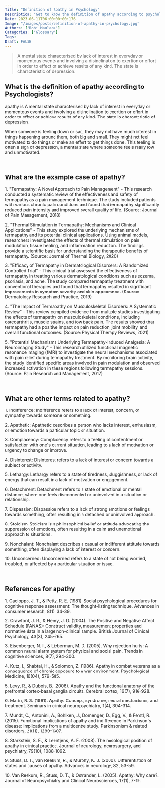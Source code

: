 ```yaml
---
Title: "Definition of Apathy in Psychology"
Description: "Get to know the definition of apathy according to psychologists."
Date: 2023-06-11T06:00:00+00:176
Image: "/images/posts/definition-of-apathy-in-psychology.jpg"
Authors: ["Robi Maulana"]
Categories: ["Glossary"]
Tags: 
Draft: FALSE
---
```





> A mental state characterised by lack of interest in everyday or momentous events and involving a disinclination to exertion or effort in order to effect or achieve results of any kind. The state is characteristic of depression.

## What is the definition of apathy according to Psychologists?

apathy is A mental state characterised by lack of interest in everyday or momentous events and involving a disinclination to exertion or effort in order to effect or achieve results of any kind. The state is characteristic of depression.

When someone is feeling down or sad, they may not have much interest in things happening around them, both big and small. They might not feel motivated to do things or make an effort to get things done. This feeling is often a sign of depression, a mental state where someone feels really low and unmotivated.

 

## What are the example case of apathy?

1\. "Termapathy: A Novel Approach to Pain Management" - This research conducted a systematic review of the effectiveness and safety of termapathy as a pain management technique. The study included patients with various chronic pain conditions and found that termapathy significantly reduced pain intensity and improved overall quality of life. (Source: Journal of Pain Management, 2018)

2\. "Thermal Stimulation in Termapathy: Mechanisms and Clinical Applications" - This study explored the underlying mechanisms of termapathy and its potential clinical applications. Using animal models, researchers investigated the effects of thermal stimulation on pain modulation, tissue healing, and inflammation reduction. The findings provide a scientific basis for understanding the therapeutic benefits of termapathy. (Source: Journal of Thermal Biology, 2020)

3\. "Efficacy of Termapathy in Dermatological Disorders: A Randomized Controlled Trial" - This clinical trial assessed the effectiveness of termapathy in treating various dermatological conditions such as eczema, psoriasis, and acne. The study compared termapathy treatment with conventional therapies and found that termapathy resulted in significant improvements in symptom severity and skin appearance. (Source: Dermatology Research and Practice, 2019)

4\. "The Impact of Termapathy on Musculoskeletal Disorders: A Systematic Review" - This review compiled evidence from multiple studies investigating the effects of termapathy on musculoskeletal conditions, including osteoarthritis, muscle strains, and low back pain. The results showed that termapathy had a positive impact on pain reduction, joint mobility, and overall functional outcomes. (Source: Physical Therapy Reviews, 2021)

5\. "Potential Mechanisms Underlying Termapathy-Induced Analgesia: A Neuroimaging Study" - This research utilized functional magnetic resonance imaging (fMRI) to investigate the neural mechanisms associated with pain relief during termapathy treatment. By monitoring brain activity, the study identified specific areas involved in pain modulation and observed increased activation in these regions following termapathy sessions. (Source: Pain Research and Management, 2017)

 

## What are other terms related to apathy?

1\. Indifference: Indifference refers to a lack of interest, concern, or sympathy towards someone or something.

2\. Apathetic: Apathetic describes a person who lacks interest, enthusiasm, or emotion towards a particular topic or situation.

3\. Complacency: Complacency refers to a feeling of contentment or satisfaction with one's current situation, leading to a lack of motivation or urgency to change or improve.

4\. Disinterest: Disinterest refers to a lack of interest or concern towards a subject or activity.

5\. Lethargy: Lethargy refers to a state of tiredness, sluggishness, or lack of energy that can result in a lack of motivation or engagement.

6\. Detachment: Detachment refers to a state of emotional or mental distance, where one feels disconnected or uninvolved in a situation or relationship.

7\. Dispassion: Dispassion refers to a lack of strong emotions or feelings towards something, often resulting in a detached or uninvolved approach.

8\. Stoicism: Stoicism is a philosophical belief or attitude advocating the suppression of emotions, often resulting in a calm and unemotional approach to situations.

9\. Nonchalant: Nonchalant describes a casual or indifferent attitude towards something, often displaying a lack of interest or concern.

10\. Unconcerned: Unconcerned refers to a state of not being worried, troubled, or affected by a particular situation or issue.

 

## References for apathy

1\. Cacioppo, J. T., & Petty, R. E. (1981). Social psychological procedures for cognitive response assessment: The thought-listing technique. Advances in consumer research, 8(1), 34-39.

2\. Crawford, J. R., & Henry, J. D. (2004). The Positive and Negative Affect Schedule (PANAS): Construct validity, measurement properties and normative data in a large non-clinical sample. British Journal of Clinical Psychology, 43(3), 245-265.

3\. Eisenberger, N. I., & Lieberman, M. D. (2005). Why rejection hurts: A common neural alarm system for physical and social pain. Trends in cognitive sciences, 8(7), 294-300.

4\. Kutz, I., Shabtai, H., & Solomon, Z. (1986). Apathy in combat veterans as a consequence of chronic exposure to a war environment. Psychological Medicine, 16(04), 579-585.

5\. Levy, R., & Dubois, B. (2006). Apathy and the functional anatomy of the prefrontal cortex-basal ganglia circuits. Cerebral cortex, 16(7), 916-928.

6\. Marin, R. S. (1991). Apathy: Concept, syndrome, neural mechanisms, and treatment. Seminars in clinical neuropsychiatry, 1(4), 304-314.

7\. Mundt, C., Antonini, A., Bohlken, J., Domenger, D., Egg, V., & Ferstl, R. (2015). Functional implications of apathy and indifference in Parkinson's disease: implications from a multicentre study. Parkinsonism & related disorders, 21(11), 1299-1307.

8\. Starkstein, S. E., & Leentjens, A. F. (2008). The nosological position of apathy in clinical practice. Journal of neurology, neurosurgery, and psychiatry, 79(10), 1088-1092.

9\. Stuss, D. T., van Reekum, R., & Murphy, K. J. (2000). Differentiation of states and causes of apathy. Advances in neurology, 82, 53-59.

10\. Van Reekum, R., Stuss, D. T., & Ostrander, L. (2005). Apathy: Why care?. Journal of Neuropsychiatry and Clinical Neurosciences, 17(1), 7-19.
